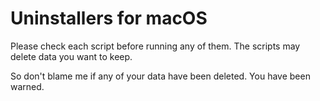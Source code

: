# Uninstallers for macOS

Please check each script before running any of them. The scripts may delete data you want to keep.

So don't blame me if any of your data have been deleted. You have been warned.
